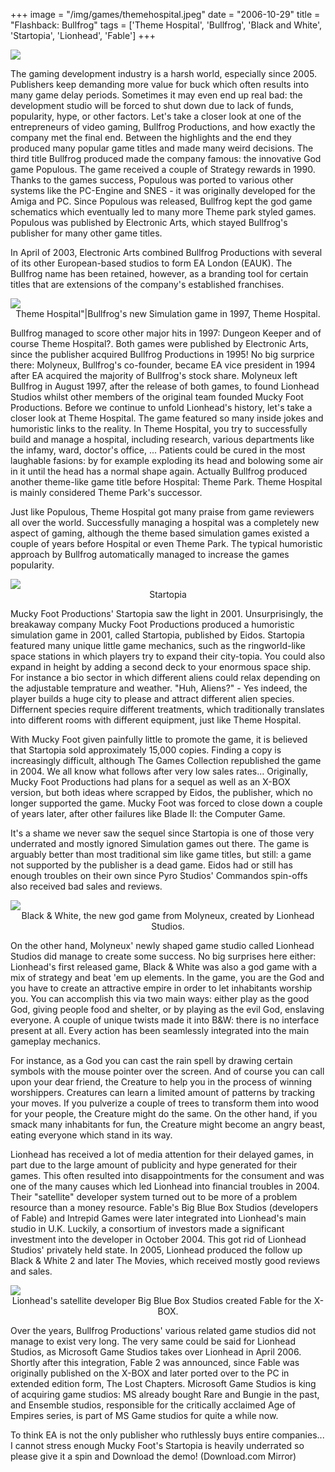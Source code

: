 +++
image = "/img/games/themehospital.jpeg"
date = "2006-10-29"
title = "Flashback: Bullfrog"
tags = ['Theme Hospital', 'Bullfrog', 'Black and White', 'Startopia', 'Lionhead', 'Fable']
+++

<img src="/img/articles/acquiringStudios.jpg"/>

The gaming development industry is a harsh world, especially since 2005. Publishers keep demanding more value for buck which often results into many game delay periods. Sometimes it may even end up real bad: the development studio will be forced to shut down due to lack of funds, popularity, hype, or other factors. Let's take a closer look at one of the entrepreneurs of video gaming, Bullfrog Productions, and how exactly the company met the final end.
Between the highlights and the end they produced many popular game titles and made many weird decisions. The third title Bullfrog produced made the company famous: the innovative God game Populous. The game received a couple of Strategy rewards in 1990. Thanks to the games success, Populous was ported to various other systems like the PC-Engine and SNES - it was originally developed for the Amiga and PC. Since Populous was released, Bullfrog kept the god game schematics which eventually led to many more Theme park styled games. Populous was published by Electronic Arts, which stayed Bullfrog's publisher for many other game titles.

In April of 2003, Electronic Arts combined Bullfrog Productions with several of its other European-based studios to form EA London (EAUK). The Bullfrog name has been retained, however, as a branding tool for certain titles that are extensions of the company's established franchises.

<img src="/img/articles/bull_hospital.jpg">
<center>Theme Hospital"|Bullfrog's new Simulation game in 1997, Theme Hospital.</center>

Bullfrog managed to score other major hits in 1997: Dungeon Keeper and of course Theme Hospital?. Both games were published by Electronic Arts, since the publisher acquired Bullfrog Productions in 1995! No big surprice there: Molyneux, Bullfrog's co-founder, became EA vice president in 1994 after EA acquired the majority of Bullfrog's stock share. Molyneux left Bullfrog in August 1997, after the release of both games, to found Lionhead Studios whilst other members of the original team founded Mucky Foot Productions.
Before we continue to unfold Lionhead's history, let's take a closer look at Theme Hospital. The game featured so many inside jokes and humoristic links to the reality. In Theme Hospital, you try to successfully build and manage a hospital, including research, various departments like the infamy, ward, doctor's office, ... Patients could be cured in the most laughable fasions: by for example exploding its head and bolowing some air in it until the head has a normal shape again. Actually Bullfrog produced another theme-like game title before Hospital: Theme Park. Theme Hospital is mainly considered Theme Park's successor.

Just like Populous, Theme Hospital got many praise from game reviewers all over the world. Successfully managing a hospital was a completely new aspect of gaming, although the theme based simulation games existed a couple of years before Hospital or even Theme Park. The typical humoristic approach by Bullfrog automatically managed to increase the games popularity.

<img src="/img/articles/bull_startopia.jpg">
<center>Startopia</center>

Mucky Foot Productions' Startopia saw the light in 2001.
Unsurprisingly, the breakaway company Mucky Foot Productions produced a humoristic simulation game in 2001, called Startopia, published by Eidos. Startopia featured many unique little game mechanics, such as the ringworld-like space stations in which players try to expand their city-topia. You could also expand in height by adding a second deck to your enormous space ship. For instance a bio sector in which different aliens could relax depending on the adjustable temprature and weather. "Huh, Aliens?" - Yes indeed, the player builds a huge city to please and attract different alien species. Differnent species require different treatments, which traditionally translates into different rooms with different equipment, just like Theme Hospital.

With Mucky Foot given painfully little to promote the game, it is believed that Startopia sold approximately 15,000 copies. Finding a copy is increasingly difficult, although The Games Collection republished the game in 2004. We all know what follows after very low sales rates... Originally, Mucky Foot Productions had plans for a sequel as well as an X-BOX version, but both ideas where scrapped by Eidos, the publisher, which no longer supported the game. Mucky Foot was forced to close down a couple of years later, after other failures like Blade II: the Computer Game.

It's a shame we never saw the sequel since Startopia is one of those very underrated and mostly ignored Simulation games out there. The game is arguably better than most traditional sim like game titles, but still: a game not supported by the publisher is a dead game. Eidos had or still has enough troubles on their own since Pyro Studios' Commandos spin-offs also received bad sales and reviews.

<img src="/img/articles/bull_blackwhite.jpg">
<center>Black & White, the new god game from Molyneux, created by Lionhead Studios.</center>

On the other hand, Molyneux' newly shaped game studio called Lionhead Studios did manage to create some success. No big surprises here either: Lionhead's first released game, Black & White was also a god game with a mix of strategy and beat 'em up elements. In the game, you are the God and you have to create an attractive empire in order to let inhabitants worship you. You can accomplish this via two main ways: either play as the good God, giving people food and shelter, or by playing as the evil God, enslaving everyone.
A couple of unique twists made it into B&W: there is no interface present at all. Every action has been seamlessly integrated into the main gameplay mechanics. 

For instance, as a God you can cast the rain spell by drawing certain symbols with the mouse pointer over the screen. And of course you can call upon your dear friend, the Creature to help you in the process of winning worshippers. Creatures can learn a limited amount of patterns by tracking your moves. If you pulverize a couple of trees to transform them into wood for your people, the Creature might do the same. On the other hand, if you smack many inhabitants for fun, the Creature might become an angry beast, eating everyone which stand in its way.

Lionhead has received a lot of media attention for their delayed games, in part due to the large amount of publicity and hype generated for their games. This often resulted into disappointments for the consument and was one of the many causes which led Lionhead into financial troubles in 2004. Their "satellite" developer system turned out to be more of a problem resource than a money resource. Fable's Big Blue Box Studios (developers of Fable) and Intrepid Games were later integrated into Lionhead's main studio in U.K. Luckily, a consortium of investors made a significant investment into the developer in October 2004. This got rid of Lionhead Studios' privately held state. In 2005, Lionhead produced the follow up Black & White 2 and later The Movies, which received mostly good reviews and sales.

<img src="/img/articles/bull_fable.jpg">
<center>Lionhead's satellite developer Big Blue Box Studios created Fable for the X-BOX.</center>

Over the years, Bullfrog Productions' various related game studios did not manage to exist very long. The very same could be said for Lionhead Studios, as Microsoft Game Studios takes over Lionhead in April 2006. Shortly after this integration, Fable 2 was announced, since Fable was originally published on the X-BOX and later ported over to the PC in extended edition form, The Lost Chapters. Microsoft Game Studios is king of acquiring game studios: MS already bought Rare and Bungie in the past, and Ensemble studios, responsible for the critically acclaimed Age of Empires series, is part of MS Game studios for quite a while now.

To think EA is not the only publisher who ruthlessly buys entire companies...
I cannot stress enough Mucky Foot's Startopia is heavily underrated so please give it a spin and Download the demo! (Download.com Mirror)